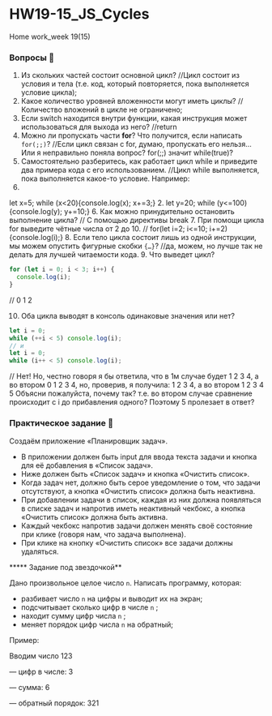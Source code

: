 # HW19-15_JS_Cycles
Home work_week 19(15)
### Вопросы 💎

1. Из скольких частей состоит основной цикл?
//Цикл состоит из условия и тела (т.е. код, который повторяется, пока выполняется условие цикла);
2. Какое количество уровней вложенности могут иметь циклы?
// Количество вложений в цикле не ограничено;
3. Если switch находится внутри функции, какая инструкция может использоваться для выхода из него?
//return
4. Можно ли пропускать части **for**? Что получится, если написать `for(;;)`? 
//Если цикл связан с for, думаю, пропускать его нельзя... Или я неправильно поняла вопрос?
for(;;) значит while(true)?
5. Самостоятельно разберитесь, как работает цикл while и приведите два примера кода с его использованием.
//Цикл while выполняется, пока выполняется какое-то условие. Например:
1. 
let x=5;
while (x<20){console.log(x);
x+=3;}
2. 
let y=20;
while (y<=100){console.log(y);
y+=10;}
6. Как можно принудительно остановить выполнение цикла?
// С помощью директивы break
7. При помощи цикла for выведите чётные числа от 2 до 10.
// for(let i=2; i<=10; i+=2){console.log(i);}
8. Если тело цикла состоит лишь из одной инструкции, мы можем опустить фигурные скобки `{…}`?
//да, можем, но лучше так не делать для лучшей читаемости кода.
9. Что выведет цикл?

```jsx
for (let i = 0; i < 3; i++) { 
  console.log(i);
}
```
//
0
1
2

10. Оба цикла выводят в консоль одинаковые значения или нет?

```jsx
let i = 0;
while (++i < 5) console.log(i);
// и
let i = 0;
while (i++ < 5) console.log(i);

```
// Нет! 
Но, честно говоря я бы ответила, что в 1м случае будет 1 2 3 4, а во втором 0 1 2 3 4, но, проверив, я получила:
1 2 3 4, а во втором 1 2 3 4 5
Объясни пожалуйста, почему так? т.е. во втором случае сравнение происходит с i до прибавления одного? Поэтому 5 пролезает в ответ?
### Практическое задание 💎
Создаём приложение «Планировщик задач».
- В приложении должен быть input для ввода текста задачи и кнопка для её добавления в «Список задач».
- Ниже должен быть «Список задач» и кнопка «Очистить список».
- Когда задач нет, должно быть серое уведомление о том, что задачи отсутствуют, а кнопка «Очистить список» должна быть неактивна.
- При добавлении задачи в список, каждая из них должна появляться в списке задач и напротив иметь неактивный чекбокс, а кнопка «Очистить список» должна быть активна.
- Каждый чекбокс напротив задачи должен менять своё состояние при клике (говоря нам, что задача выполнена).
- При клике на кнопку «Очистить список» все задачи должны удаляться.

***** Задание под звездочкой**

Дано произвольное целое число `n`. Написать программу, которая:

- разбивает число `n` на цифры и выводит их на экран;
- подсчитывает сколько цифр в числе `n` ;
- находит сумму цифр числа `n` ;
- меняет порядок цифр числа `n` на обратный;

Пример: 

Вводим число 123

— цифр в числе:  3

— сумма:  6

— обратный порядок:  321